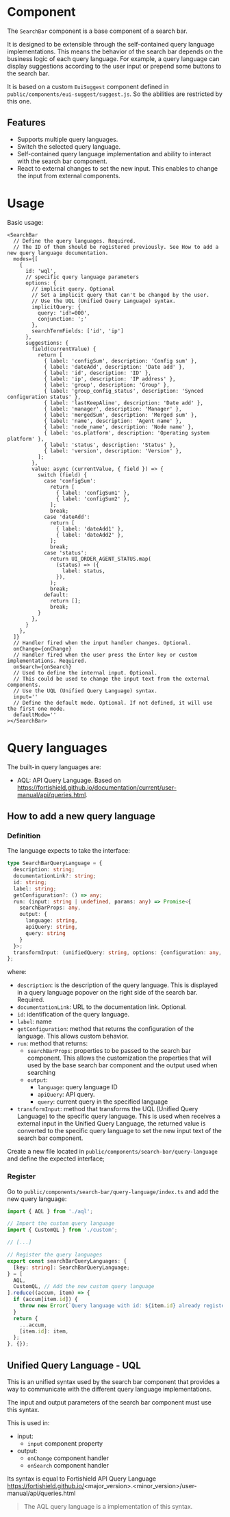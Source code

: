 # Component

The `SearchBar` component is a base component of a search bar.

It is designed to be extensible through the self-contained query language implementations. This means
the behavior of the search bar depends on the business logic of each query language. For example, a
query language can display suggestions according to the user input or prepend some buttons to the search bar.

It is based on a custom `EuiSuggest` component defined in `public/components/eui-suggest/suggest.js`. So the
abilities are restricted by this one.

## Features

- Supports multiple query languages.
- Switch the selected query language.
- Self-contained query language implementation and ability to interact with the search bar component.
- React to external changes to set the new input. This enables to change the input from external components.

# Usage

Basic usage:

```tsx
<SearchBar
  // Define the query languages. Required.
  // The ID of them should be registered previously. See How to add a new query language documentation.
  modes={[
    {
      id: 'wql',
      // specific query language parameters
      options: {
        // implicit query. Optional
        // Set a implicit query that can't be changed by the user.
        // Use the UQL (Unified Query Language) syntax.
        implicitQuery: {
          query: 'id!=000',
          conjunction: ';'
        },
        searchTermFields: ['id', 'ip']
      },
      suggestions: {
        field(currentValue) {
          return [
            { label: 'configSum', description: 'Config sum' },
            { label: 'dateAdd', description: 'Date add' },
            { label: 'id', description: 'ID' },
            { label: 'ip', description: 'IP address' },
            { label: 'group', description: 'Group' },
            { label: 'group_config_status', description: 'Synced configuration status' },
            { label: 'lastKeepAline', description: 'Date add' },
            { label: 'manager', description: 'Manager' },
            { label: 'mergedSum', description: 'Merged sum' },
            { label: 'name', description: 'Agent name' },
            { label: 'node_name', description: 'Node name' },
            { label: 'os.platform', description: 'Operating system platform' },
            { label: 'status', description: 'Status' },
            { label: 'version', description: 'Version' },
          ];
        },
        value: async (currentValue, { field }) => {
          switch (field) {
            case 'configSum':
              return [
                { label: 'configSum1' },
                { label: 'configSum2' },
              ];
              break;
            case 'dateAdd':
              return [
                { label: 'dateAdd1' },
                { label: 'dateAdd2' },
              ];
              break;
            case 'status':
              return UI_ORDER_AGENT_STATUS.map(
                (status) => ({
                  label: status,
                }),
              );
              break;
            default:
              return [];
              break;
          }
        },
      }
    },
  ]}
  // Handler fired when the input handler changes. Optional.
  onChange={onChange}
  // Handler fired when the user press the Enter key or custom implementations. Required.
  onSearch={onSearch}
  // Used to define the internal input. Optional.
  // This could be used to change the input text from the external components.
  // Use the UQL (Unified Query Language) syntax.
  input=''
  // Define the default mode. Optional. If not defined, it will use the first one mode.
  defaultMode=''
></SearchBar>
```

# Query languages

The built-in query languages are:

- AQL: API Query Language. Based on https://fortishield.github.io/documentation/current/user-manual/api/queries.html.

## How to add a new query language

### Definition

The language expects to take the interface:

```ts
type SearchBarQueryLanguage = {
  description: string;
  documentationLink?: string;
  id: string;
  label: string;
  getConfiguration?: () => any;
  run: (input: string | undefined, params: any) => Promise<{
    searchBarProps: any,
    output: {
      language: string,
      apiQuery: string,
      query: string
    }
  }>;
  transformInput: (unifiedQuery: string, options: {configuration: any, parameters: any}) => string;
};
```

where:

- `description`: is the description of the query language. This is displayed in a query language popover
  on the right side of the search bar. Required.
- `documentationLink`: URL to the documentation link. Optional.
- `id`: identification of the query language.
- `label`: name
- `getConfiguration`: method that returns the configuration of the language. This allows custom behavior.
- `run`: method that returns:
  - `searchBarProps`: properties to be passed to the search bar component. This allows the
  customization the properties that will used by the base search bar component and the output used when searching
  - `output`:
    - `language`: query language ID
    - `apiQuery`: API query.
    - `query`: current query in the specified language
- `transformInput`: method that transforms the UQL (Unified Query Language) to the specific query
  language. This is used when receives a external input in the Unified Query Language, the returned
  value is converted to the specific query language to set the new input text of the search bar
  component.

Create a new file located in `public/components/search-bar/query-language` and define the expected interface;

### Register

Go to `public/components/search-bar/query-language/index.ts` and add the new query language:

```ts
import { AQL } from './aql';

// Import the custom query language
import { CustomQL } from './custom';

// [...]

// Register the query languages
export const searchBarQueryLanguages: {
  [key: string]: SearchBarQueryLanguage;
} = [
  AQL,
  CustomQL, // Add the new custom query language
].reduce((accum, item) => {
  if (accum[item.id]) {
    throw new Error(`Query language with id: ${item.id} already registered.`);
  }
  return {
    ...accum,
    [item.id]: item,
  };
}, {});
```

## Unified Query Language - UQL

This is an unified syntax used by the search bar component that provides a way to communicate
with the different query language implementations.

The input and output parameters of the search bar component must use this syntax.

This is used in:
- input:
  - `input` component property
- output:
  - `onChange` component handler 
  - `onSearch` component handler

Its syntax is equal to Fortishield API Query Language
https://fortishield.github.io/<major_version>.<minor_version>/user-manual/api/queries.html

> The AQL query language is a implementation of this syntax.